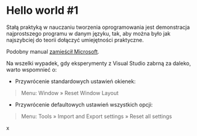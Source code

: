 # Hello world #1

Stałą praktyką w nauczaniu tworzenia oprogramowania jest demonstracja najprostszego programu w danym języku, tak, aby można było jak najszybciej do teorii dołączyć umiejętności praktyczne.

Podobny manual [zamieścił Microsoft](https://www.visualstudio.com/vs/support/#!articles/816-6458-hello-world-in-c-using-visual-studio-2015).

Na wszelki wypadek, gdy eksperymenty z Visual Studio zabrną za daleko, warto wspomnieć o:

- Przywrócenie standardowych ustawień okienek:
> Menu: Window » Reset Window Layout
- Przywrócenie defaultowych ustawień wszystkich opcji:
> Menu: Tools » Import and Export settings » Reset all settings


x
